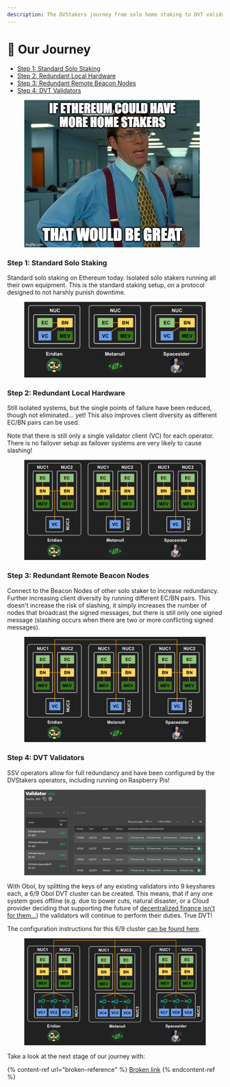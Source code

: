 ```yaml
---
description: The DVStakers journey from solo home staking to DVT validators.
---
```


# 🚄 Our Journey

* [Step 1: Standard Solo Staking](the-evolution-of-solo-staking.md#step-1-standard-solo-staking)
* [Step 2: Redundant Local Hardware](the-evolution-of-solo-staking.md#step-2-redundant-local-hardware)
* [Step 3: Redundant Remote Beacon Nodes](the-evolution-of-solo-staking.md#step-3-redundant-remote-beacon-nodes-mainnet-here-today)
* [Step 4: DVT Validators](the-evolution-of-solo-staking.md#step-4-dvt-validators)

<figure><img src=".gitbook/assets/image (2).png" alt="Home Stakers Meme" width="410"><figcaption></figcaption></figure>

### Step 1: Standard Solo Staking

Standard solo staking on Ethereum today. Isolated solo stakers running all their own equipment. This is the standard staking setup, on a protocol designed to not harshly punish downtime.&#x20;

<figure><img src=".gitbook/assets/image (3) (3).png" alt=""><figcaption></figcaption></figure>

### Step 2: Redundant Local Hardware

Still isolated systems, but the single points of failure have been reduced, though not eliminated... yet! This also improves client diversity as different EC/BN pairs can be used.

Note that there is still only a single validator client (VC) for each operator. There is no failover setup as failover systems are very likely to cause slashing!

<figure><img src=".gitbook/assets/image (1) (1) (1).png" alt=""><figcaption></figcaption></figure>

### Step 3: Redundant Remote Beacon Nodes

Connect to the Beacon Nodes of other solo staker to increase redundancy. Further increasing client diversity by running different EC/BN pairs. This doesn't increase the risk of slashing, it simply increases the number of nodes that broadcast the signed messages, but there is still only one signed message (slashing occurs when there are two or more conflicting signed messages).

<figure><img src=".gitbook/assets/image (7) (1).png" alt=""><figcaption></figcaption></figure>

### Step 4: DVT Validators

SSV operators allow for full redundancy and have been configured by the DVStakers operators, including running on Raspberry Pis!

<figure><img src=".gitbook/assets/image.png" alt=""><figcaption></figcaption></figure>

With Obol, by splitting the keys of any existing validators into 9 keyshares each, a 6/9 Obol DVT cluster can be created. This means, that if any one system goes offline (e.g. due to power cuts, natural disaster, or a Cloud provider deciding that supporting the future of [decentralized finance isn't for them...](https://www.coindesk.com/business/2022/08/26/ethereum-could-get-kicked-off-cloud-host-that-powers-10-of-crypto-network/)) the validators will continue to perform their duties. True DVT!

The configuration instructions for this 6/9 cluster [can be found here](dvt-configuration/obol-dvt/cluster-config-6-9.md).

<figure><img src=".gitbook/assets/image (12) (3).png" alt=""><figcaption></figcaption></figure>



Take a look at the next stage of our journey with:

{% content-ref url="broken-reference" %}
[Broken link](broken-reference)
{% endcontent-ref %}
